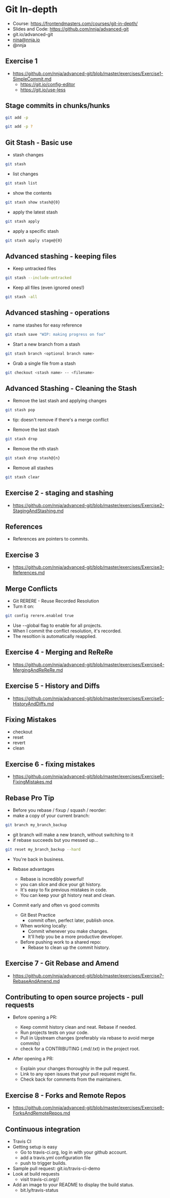# Git In-depth

* Course: <https://frontendmasters.com/courses/git-in-depth/>
* Slides and Code: <https://github.com/nnja/advanced-git>
* git.io/advanced-git
* nina@nnja.io
* @nnja

## Exercise 1

* <https://github.com/nnja/advanced-git/blob/master/exercises/Exercise1-SimpleCommit.md>
  * <https://git.io/config-editor>
  * <https://git.io/use-less>

## Stage commits in chunks/hunks

```bash
git add -p
```

```bash
git add -p ?
```

## Git Stash - Basic use

* stash changes

```bash
git stash
```

* list changes

```bash
git stash list
```

* show the contents

```bash
git stash show stash@{0}
```

* apply the latest stash

```bash
git stash apply
```

* apply a specific stash

```bash
git stash apply stage@{0}
```

## Advanced stashing - keeping files

* Keep untracked files

```bash
git stash --include-untracked
```

* Keep all files (even ignored ones!)

```bash
git stash -all
```

## Advanced stashing - operations

* name stashes for easy reference

```bash
git stash save "WIP: making progress on foo"
```

* Start a new branch from a stash

```bash
git stash branch <optional branch name>
```

* Grab a single file from a stash

```bash
git checkout <stash name> -- <filename>
```

## Advanced Stashing - Cleaning the Stash

* Remove the last stash and applying changes

```bash
git stash pop
```

* tip: doesn't remove if there's a merge conflict

* Remove the last stash

```bash
git stash drop
```

* Remove the nth stash

```bash
git stash drop stash@{n}
```

* Remove all stashes

```bash
git stash clear
```

## Exercise 2 - staging and stashing

* <https://github.com/nnja/advanced-git/blob/master/exercises/Exercise2-StagingAndStashing.md>

## References

* References are pointers to commits.

## Exercise 3

* <https://github.com/nnja/advanced-git/blob/master/exercises/Exercise3-References.md>

## Merge Conflicts

* Git RERERE - Reuse Recorded Resolution
* Turn it on:

```bash
git config rerere.enabled true
```

* Use --global flag to enable for all projects.
* When I commit the conflict resolution, it's recorded.
* The resoltion is automatically reapplied.

## Exercise 4 - Merging and ReReRe

* <https://github.com/nnja/advanced-git/blob/master/exercises/Exercise4-MergingAndReReRe.md>

## Exercise 5 - History and Diffs

* <https://github.com/nnja/advanced-git/blob/master/exercises/Exercise5-HistoryAndDiffs.md>

## Fixing Mistakes

* checkout
* reset
* revert
* clean

## Exercise 6 - fixing mistakes

* <https://github.com/nnja/advanced-git/blob/master/exercises/Exercise6-FixingMistakes.md>

## Rebase Pro Tip

* Before you rebase / fixup / squash / reorder:
* make a copy of your current branch:

```bash
git branch my_branch_backup
```

* git branch will make a new branch, without switching to it
* if rebase succeeds but you messed up...

```bash
git reset my_branch_backup --hard
```

* You're back in business.

* Rebase advantages
  * Rebase is incredibly powerful!
  * you can slice and dice your git history.
  * It's easy to fix previous mistakes in code.
  * You can keep your git history neat and clean.

* Commit early and often vs good commits
  * Git Best Practice
    * commit often, perfect later, publish once.
  * When working locally:
    * Commit whenever you make changes.
    * It'll help you be a more productive developer.
  * Before pushing work to a shared repo:
    * Rebase to clean up the commit history.

## Exercise 7 - Git Rebase and Amend

* <https://github.com/nnja/advanced-git/blob/master/exercises/Exercise7-RebaseAndAmend.md>

## Contributing to open source projects - pull requests

* Before opening a PR:
  * Keep commit history clean and neat. Rebase if needed.
  * Run projects tests on your code.
  * Pull in Upstream changes (preferably via rebase to avoid merge commits)
  * check for a CONTRIBUTING (.md/.txt) in the project root.

* After opening a PR:
  * Explain your changes thoroughly in the pull request.
  * Link to any open issues that your pull request might fix.
  * Check back for comments from the maintainers.

## Exercise 8 - Forks and Remote Repos

* <https://github.com/nnja/advanced-git/blob/master/exercises/Exercise8-ForksAndRemoteRepos.md>

## Continuous integration

* Travis CI
* Getting setup is easy
  * Go to travis-ci.org, log in with your github account.
  * add a travis.yml configuration file
  * push to trigger builds.
* Sample pull request: git.io/travis-ci-demo
* Look at build requests
  * visit travis-ci.org/<username>/<project>
* Add an image to your README to display the build status.
  * bit.ly/travis-status
